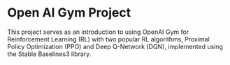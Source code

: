 # Open AI Gym Project
 This project serves as an introduction to using OpenAI Gym for Reinforcement Learning (RL) with two popular RL algorithms, Proximal Policy Optimization (PPO) and Deep Q-Network (DQN), implemented using the Stable Baselines3 library.
